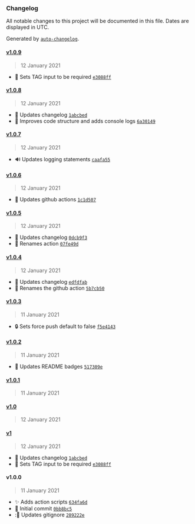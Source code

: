 ### Changelog

All notable changes to this project will be documented in this file. Dates are displayed in UTC.

Generated by [`auto-changelog`](https://github.com/CookPete/auto-changelog).

#### [v1.0.9](https://github.com/rickstaa/action-create-tag/compare/v1.0.8...v1.0.9)

> 12 January 2021

-   :bug: Sets TAG input to be required [`e3088ff`](https://github.com/rickstaa/action-create-tag/commit/e3088fffb37b5bcf2befbde8048616baf0bdad05)

#### [v1.0.8](https://github.com/rickstaa/action-create-tag/compare/v1.0.7...v1.0.8)

> 12 January 2021

-   :memo: Updates changelog [`1abcbed`](https://github.com/rickstaa/action-create-tag/commit/1abcbed964f6da9a5b21db499a16fe636eb2f3b8)
-   :art: Improves code structure and adds console logs [`6a30149`](https://github.com/rickstaa/action-create-tag/commit/6a30149e65a3979ab0f9ed7ba15033a034b4b9f4)

#### [v1.0.7](https://github.com/rickstaa/action-create-tag/compare/v1.0.6...v1.0.7)

> 12 January 2021

-   :loud_sound: Updates logging statements [`caafa55`](https://github.com/rickstaa/action-create-tag/commit/caafa55691267acf28413575e9d4013bd9435d71)

#### [v1.0.6](https://github.com/rickstaa/action-create-tag/compare/v1.0.5...v1.0.6)

> 12 January 2021

-   :green_heart: Updates github actions [`1c1d507`](https://github.com/rickstaa/action-create-tag/commit/1c1d5079839b65b45ddf70a6249e04b36db2bfda)

#### [v1.0.5](https://github.com/rickstaa/action-create-tag/compare/v1.0.4...v1.0.5)

> 12 January 2021

-   :memo: Updates changelog [`0dcb9f3`](https://github.com/rickstaa/action-create-tag/commit/0dcb9f37a36fc0cb474be56e698f1f47927fefb4)
-   :truck: Renames action [`07fe49d`](https://github.com/rickstaa/action-create-tag/commit/07fe49dc761d7ed8fa499efcfb81f707fa6a103b)

#### [v1.0.4](https://github.com/rickstaa/action-create-tag/compare/v1.0.3...v1.0.4)

> 12 January 2021

-   :memo: Updates changelog [`edfdfab`](https://github.com/rickstaa/action-create-tag/commit/edfdfabf3bfce55f4228c064fd5b0c68757b2d38)
-   :truck: Renames the github action [`5b7cb50`](https://github.com/rickstaa/action-create-tag/commit/5b7cb50cbf9c20a67323e519b3ee965e3a1f51ff)

#### [v1.0.3](https://github.com/rickstaa/action-create-tag/compare/v1.0.2...v1.0.3)

> 11 January 2021

-   :lock: Sets force push default to false [`f5e4143`](https://github.com/rickstaa/action-create-tag/commit/f5e41434b4bda53d9f5ebf4bf5cb198be89c7e7d)

#### [v1.0.2](https://github.com/rickstaa/action-create-tag/compare/v1.0.1...v1.0.2)

> 11 January 2021

-   :memo: Updates README badges [`517309e`](https://github.com/rickstaa/action-create-tag/commit/517309eb94f0033434009a1460e688855703a299)

#### [v1.0.1](https://github.com/rickstaa/action-create-tag/compare/v1.0...v1.0.1)

> 11 January 2021

#### [v1.0](https://github.com/rickstaa/action-create-tag/compare/v1...v1.0)

> 12 January 2021

#### [v1](https://github.com/rickstaa/action-create-tag/compare/v1.0.0...v1)

> 12 January 2021

-   :memo: Updates changelog [`1abcbed`](https://github.com/rickstaa/action-create-tag/commit/1abcbed964f6da9a5b21db499a16fe636eb2f3b8)
-   :bug: Sets TAG input to be required [`e3088ff`](https://github.com/rickstaa/action-create-tag/commit/e3088fffb37b5bcf2befbde8048616baf0bdad05)

#### v1.0.0

> 11 January 2021

-   :sparkles: Adds action scripts [`634fa6d`](https://github.com/rickstaa/action-create-tag/commit/634fa6d7b913faf0328140f15d743f31ec8fbaa3)
-   :tada: Initial commit [`0bb8bc5`](https://github.com/rickstaa/action-create-tag/commit/0bb8bc55166c5ab3fe0e064e92a8bef300757f36)
-   ::see_no_evil: Updates gitignore [`289222e`](https://github.com/rickstaa/action-create-tag/commit/289222e17b25bb302a5d7ccdefc40d001ad01142)
